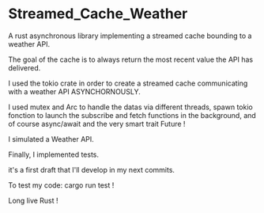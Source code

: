 # Streamed_Cache_Weather
A rust asynchronous library implementing a streamed cache bounding to a weather API.

The goal of the cache is to always return the most recent value the API has delivered.

I used the tokio crate in order to create a streamed cache communicating with a weather API ASYNCHORNOUSLY. 

I used mutex and Arc to handle the datas via different threads, spawn tokio fonction to launch the subscribe and fetch functions in the background, and of course async/await and the very smart trait Future !

I simulated a Weather API. 

Finally, I implemented tests. 

it's a first draft that I'll develop in my next commits. 

To test my code: cargo run test !

Long live Rust ! 
